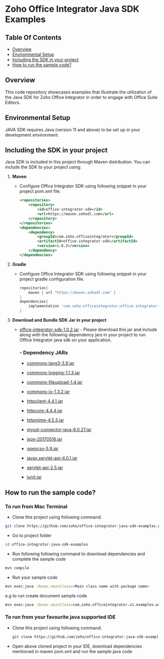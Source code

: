 # Zoho Office Integrator Java SDK Examples

## Table Of Contents

* [Overview](#overview)
* [Environmental Setup](#environmental-setup)
* [Including the SDK in your project](#including-the-sdk-in-your-project)
* [How to run the sample code?](#how-to-run-the-sample-code)

## Overview

This code repository showcases examples that illustrate the utilization of the Java SDK for Zoho Office Integrator in order to engage with Office Suite Editors.

## Environmental Setup

JAVA SDK requires Java (version 11 and above) to be set up in your development environment.

## Including the SDK in your project

Java SDK is included in this project through Maven distribution. You can include the SDK to your project using:

1. **Maven**

    - Configure Office Integrator SDK using following snippet in your project pom.xml file.

        ```xml
        <repositories>
            <repository>
                <id>office-integrator-sdk</id>
                <url>https://maven.zohodl.com</url>
            </repository>
        </repositories>
        <dependencies>
            <dependency>
                <groupId>com.zoho.officeintegrator</groupId>
                <artifactId>office-integrator-sdk</artifactId>
                <version>1.0.2</version>
            </dependency>
        </dependencies>
        ```

2. **Gradle**
    
    - Configure Office Integrator SDK using following snippet in your project gradle configuration file.

        ```gradle
        repositories{
            maven { url "https://maven.zohodl.com" }
        }
        dependencies{
            implementation 'com.zoho.officeintegrator:office-integrator-sdk:1.0.2'
        }
        ```

3. **Download and Bundle SDK Jar in your project**
   
   * [office-integrator-sdk-1.0.2.jar](https://maven.zohodl.com/com/zoho/officeintegrator/office-integrator-sdk/1.0.2/office-integrator-sdk-1.0.2.jar) - Please download this jar and include along with the following dependency jars in your project to run Office Integrator java sdk on your application.

        ### -  Dependency JARs

        * [commons-lang3-3.9.jar](https://mvnrepository.com/artifact/org.apache.commons/commons-lang3/3.9)

        * [commons-logging-1.1.3.jar](https://mvnrepository.com/artifact/commons-logging/commons-logging/1.1.3)

        * [commons-fileupload-1.4.jar](https://mvnrepository.com/artifact/commons-fileupload/commons-fileupload/1.4)

        * [commons-io-1.3.2.jar](https://mvnrepository.com/artifact/commons-io/commons-io/1.3.2)

        * [httpclient-4.4.1.jar](https://mvnrepository.com/artifact/org.apache.httpcomponents/httpclient/4.4.1)

        * [httpcore-4.4.4.jar](https://mvnrepository.com/artifact/org.apache.httpcomponents/httpcore/4.4.4)

        * [httpmime-4.5.3.jar](https://mvnrepository.com/artifact/org.apache.httpcomponents/httpmime/4.5.3)

        * [mysql-connector-java-8.0.27.jar](https://mvnrepository.com/artifact/mysql/mysql-connector-java/8.0.27)

        * [json-20170516.jar](https://mvnrepository.com/artifact/org.json/json/20170516)

        * [opencsv-5.9.jar](https://mvnrepository.com/artifact/com.opencsv/opencsv/5.9)

        * [javax.servlet-api-4.0.1.jar](https://mvnrepository.com/artifact/javax.servlet/javax.servlet-api/4.0.1)

        * [servlet-api-2.5.jar](https://mvnrepository.com/artifact/javax.servlet/servlet-api/2.5)

        * [junit.jar](https://mvnrepository.com/artifact/junit/junit)

## **How to run the sample code?**

### To run from Mac Terminal
   - Clone this project using following command.
   ```sh
   git clone https://github.com/zoho/office-integrator-java-sdk-examples.git
   ```
   - Go to project folder

   ```sh
   cd office-integrator-java-sdk-examples
   ```
   - Run following following command to download dependencies and complete the sample code

   ```sh
   mvn compile
   ```
   - Run your sample code

   ```sh
   mvn exec:java -Dexec.mainClass=<Main class name with package name>
   ```

   e.g to run create document sample code

   ```sh
   mvn exec:java -Dexec.mainClass=com.zoho.officeintegrator.v1.examples.writer.CreateDocument
   ```
 
### To run from your favourite java supported IDE

- Clone this project using following command.

   ```sh
   git clone https://github.com/zoho/office-integrator-java-sdk-examples.git
   ```

- Open above cloned project in your IDE, download dependencies mentioned in maven pom.xml and run the sample java code
